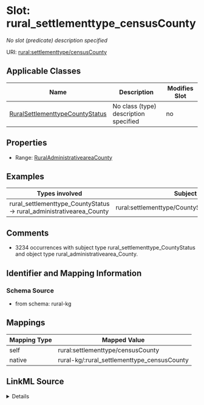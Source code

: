 

# Slot: rural_settlementtype_censusCounty


_No slot (predicate) description specified_





URI: [rural:settlementtype/censusCounty](http://sail.ua.edu/ruralkg/settlementtype/censusCounty)



<!-- no inheritance hierarchy -->





## Applicable Classes

| Name | Description | Modifies Slot |
| --- | --- | --- |
| [RuralSettlementtypeCountyStatus](../classes/RuralSettlementtypeCountyStatus.md) | No class (type) description specified |  no  |







## Properties

* Range: [RuralAdministrativeareaCounty](../classes/RuralAdministrativeareaCounty.md)






## Examples

| Types involved | Subject | Predicate | Object |
| --- | --- | --- | --- |
| rural_settlementtype_CountyStatus → rural_administrativearea_County | rural:settlementtype/CountyStatus_78030_2013 | rural:settlementtype/censusCounty | rural:administrativearea/County_78030 |


## Comments

* 3234 occurrences with subject type rural_settlementtype_CountyStatus and object type rural_administrativearea_County.

## Identifier and Mapping Information







### Schema Source


* from schema: rural-kg




## Mappings

| Mapping Type | Mapped Value |
| ---  | ---  |
| self | rural:settlementtype/censusCounty |
| native | rural-kg/:rural_settlementtype_censusCounty |




## LinkML Source

<details>
```yaml
name: rural_settlementtype_censusCounty
description: No slot (predicate) description specified
comments:
- 3234 occurrences with subject type rural_settlementtype_CountyStatus and object
  type rural_administrativearea_County.
examples:
- description: rural_settlementtype_CountyStatus → rural_administrativearea_County
  object:
    example_object: rural:administrativearea/County_78030
    example_predicate: rural:settlementtype/censusCounty
    example_subject: rural:settlementtype/CountyStatus_78030_2013
from_schema: rural-kg
rank: 1000
slot_uri: rural:settlementtype/censusCounty
alias: rural_settlementtype_censusCounty
domain_of:
- rural_settlementtype_CountyStatus
range: rural_administrativearea_County

```
</details>